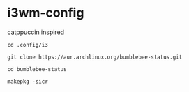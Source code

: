 # i3wm-config
catppuccin inspired


`cd .config/i3`

`git clone https://aur.archlinux.org/bumblebee-status.git`

`cd bumblebee-status`

`makepkg -sicr`

